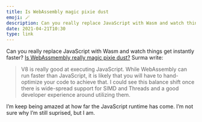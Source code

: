 ```yaml
---
title: Is WebAssembly magic pixie dust
emoji: 🪄
description: Can you really replace JavaScript with Wasm and watch things get instantly faster? Like everything, it depends.
date: 2021-04-21T10:30
type: link
---
```


Can you really replace JavaScript with Wasm and watch things get instantly faster? [Is WebAssmembly really magic pixie dust?][link] Surma write:

> V8 is really good at executing JavaScript. While WebAssembly can run faster than JavaScript, it is likely that you will have to hand-optimize your code to achieve that. I could see this balance shift once there is wide-spread support for SIMD and Threads and a good developer experience around utilizing them.

I’m keep being amazed at how far the JavaScript runtime has come. I’m not sure why I’m still suprised, but I am.

[link]: https://surma.dev/things/js-to-asc/?utm_source=ESnextNews.com&utm_medium=Weekly+Newsletter&utm_campaign=2021-04-20
